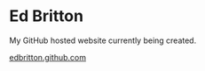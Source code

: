 # Ed Britton #
My GitHub hosted website currently being created.

[edbritton.github.com](http://edbritton.github.com)
